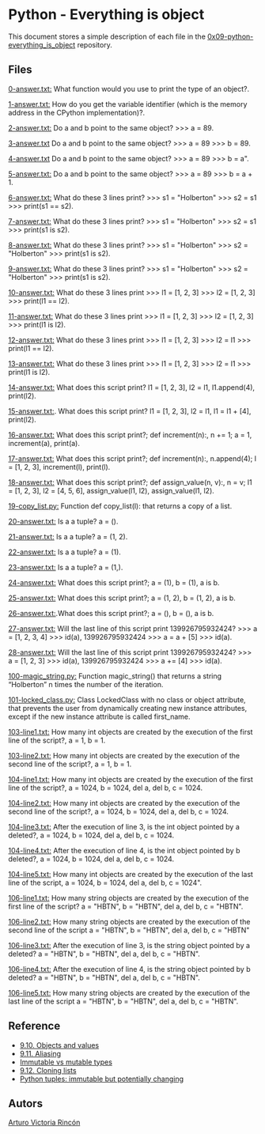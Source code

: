 # Python - Everything is object
This document stores a simple description of each file in the  [0x09-python-everything_is_object](https://github.com/arvicrin/holbertonschool-higher_level_programming/tree/master/0x09-python-everything_is_object "0x09-python-everything_is_object") repository.

## Files
[0-answer.txt:](https://github.com/arvicrin/holbertonschool-higher_level_programming/blob/master/0x09-python-everything_is_object/0-answer.txt "0-answer.txt")
What function would you use to print the type of an object?.

[1-answer.txt:](https://github.com/arvicrin/holbertonschool-higher_level_programming/blob/master/0x09-python-everything_is_object/1-answer.txt "1-answer.txt")
How do you get the variable identifier (which is the memory address in the CPython implementation)?.

[2-answer.txt:](https://github.com/arvicrin/holbertonschool-higher_level_programming/blob/master/0x09-python-everything_is_object/2-answer.txt "2-answer.txt")
Do a and b point to the same object? >>> a = 89.

[3-answer.txt](https://github.com/arvicrin/holbertonschool-higher_level_programming/blob/master/0x09-python-everything_is_object/3-answer.txt "3-answer.txt")
Do a and b point to the same object? >>> a = 89 >>> b = 89.

[4-answer.txt](https://github.com/arvicrin/holbertonschool-higher_level_programming/blob/master/0x09-python-everything_is_object/4-answer.txt "4-answer.txt")
Do a and b point to the same object? >>> a = 89 >>> b = a".

[5-answer.txt:](https://github.com/arvicrin/holbertonschool-higher_level_programming/blob/master/0x09-python-everything_is_object/5-answer.txt "5-answer.txt")
Do a and b point to the same object? >>> a = 89 >>> b = a + 1.

[6-answer.txt:](https://github.com/arvicrin/holbertonschool-higher_level_programming/blob/master/0x09-python-everything_is_object/6-answer.txt "6-answer.txt")
What do these 3 lines print? >>> s1 = "Holberton" >>> s2 = s1 >>> print(s1 == s2).

[7-answer.txt:](https://github.com/arvicrin/holbertonschool-higher_level_programming/blob/master/0x09-python-everything_is_object/7-answer.txt "7-answer.txt")
What do these 3 lines print? >>> s1 = "Holberton" >>> s2 = s1 >>> print(s1 is s2).

[8-answer.txt:](https://github.com/arvicrin/holbertonschool-higher_level_programming/blob/master/0x09-python-everything_is_object/8-answer.txt "8-answer.txt")
What do these 3 lines print? >>> s1 = "Holberton" >>> s2 = "Holberton" >>> print(s1 is s2).

[9-answer.txt:](https://github.com/arvicrin/holbertonschool-higher_level_programming/blob/master/0x09-python-everything_is_object/9-answer.txt "9-answer.txt")
What do these 3 lines print? >>> s1 = "Holberton" >>> s2 = "Holberton" >>> print(s1 is s2).

[10-answer.txt:](https://github.com/arvicrin/holbertonschool-higher_level_programming/blob/master/0x09-python-everything_is_object/10-answer.txt "10-answer.txt")
What do these 3 lines print >>> l1 = [1, 2, 3] >>> l2 = [1, 2, 3]  >>> print(l1 == l2).

[11-answer.txt:](https://github.com/arvicrin/holbertonschool-higher_level_programming/blob/master/0x09-python-everything_is_object/11-answer.txt "11-answer.txt")
What do these 3 lines print >>> l1 = [1, 2, 3] >>> l2 = [1, 2, 3]  >>> print(l1 is l2).

[12-answer.txt:](https://github.com/arvicrin/holbertonschool-higher_level_programming/blob/master/0x09-python-everything_is_object/12-answer.txt "12-answer.txt")
What do these 3 lines print >>> l1 = [1, 2, 3] >>> l2 = l1  >>> print(l1 == l2).

[13-answer.txt:](https://github.com/arvicrin/holbertonschool-higher_level_programming/blob/master/0x09-python-everything_is_object/13-answer.txt "13-answer.txt")
What do these 3 lines print >>> l1 = [1, 2, 3] >>> l2 = l1  >>> print(l1 is l2).

[14-answer.txt:](https://github.com/arvicrin/holbertonschool-higher_level_programming/blob/master/0x09-python-everything_is_object/14-answer.txt "14-answer.txt")
What does this script print? l1 = [1, 2, 3], l2 = l1, l1.append(4), print(l2).

[15-answer.txt:](https://github.com/arvicrin/holbertonschool-higher_level_programming/blob/master/0x09-python-everything_is_object/15-answer.txt "15-answer.txt").
What does this script print? l1 = [1, 2, 3], l2 = l1, l1 = l1 + [4], print(l2).

[16-answer.txt:](https://github.com/arvicrin/holbertonschool-higher_level_programming/blob/master/0x09-python-everything_is_object/16-answer.txt "16-answer.txt")
What does this script print?; def increment(n):, n += 1; a = 1, increment(a), print(a).

[17-answer.txt:](https://github.com/arvicrin/holbertonschool-higher_level_programming/blob/master/0x09-python-everything_is_object/17-answer.txt "17-answer.txt")
What does this script print?; def increment(n):, n.append(4); l = [1, 2, 3], increment(l), print(l).

[18-answer.txt:](https://github.com/arvicrin/holbertonschool-higher_level_programming/blob/master/0x09-python-everything_is_object/18-answer.txt "18-answer.txt")
What does this script print?; def assign_value(n, v):, n = v; l1 = [1, 2, 3], l2 = [4, 5, 6], assign_value(l1, l2), assign_value(l1, l2).

[19-copy_list.py:](https://github.com/arvicrin/holbertonschool-higher_level_programming/blob/master/0x09-python-everything_is_object/19-copy_list.py "19-copy_list.py")
Function def copy_list(l): that returns a copy of a list.

[20-answer.txt:](https://github.com/arvicrin/holbertonschool-higher_level_programming/blob/master/0x09-python-everything_is_object/20-answer.txt "20-answer.txt")
Is a a tuple? a = ().

[21-answer.txt:](https://github.com/arvicrin/holbertonschool-higher_level_programming/blob/master/0x09-python-everything_is_object/21-answer.txt "21-answer.txt")
Is a a tuple? a = (1, 2).

[22-answer.txt:](https://github.com/arvicrin/holbertonschool-higher_level_programming/blob/master/0x09-python-everything_is_object/22-answer.txt "22-answer.txt")
Is a a tuple? a = (1).

[23-answer.txt:](https://github.com/arvicrin/holbertonschool-higher_level_programming/blob/master/0x09-python-everything_is_object/23-answer.txt "23-answer.txt")
Is a a tuple? a = (1,).

[24-answer.txt:](https://github.com/arvicrin/holbertonschool-higher_level_programming/blob/master/0x09-python-everything_is_object/24-answer.txt "24-answer.txt")
What does this script print?; a = (1), b = (1), a is b.

[25-answer.txt:](https://github.com/arvicrin/holbertonschool-higher_level_programming/blob/master/0x09-python-everything_is_object/25-answer.txt "25-answer.txt")
What does this script print?; a = (1, 2), b = (1, 2), a is b.

[26-answer.txt:](https://github.com/arvicrin/holbertonschool-higher_level_programming/blob/master/0x09-python-everything_is_object/26-answer.txt "26-answer.txt").What does this script print?; a = (), b = (), a is b.

[27-answer.txt:](https://github.com/arvicrin/holbertonschool-higher_level_programming/blob/master/0x09-python-everything_is_object/27-answer.txt "27-answer.txt")
Will the last line of this script print 139926795932424? >>> a = [1, 2, 3, 4] >>> id(a), 139926795932424 >>> a = a + [5] >>> id(a).

[28-answer.txt:](https://github.com/arvicrin/holbertonschool-higher_level_programming/blob/master/0x09-python-everything_is_object/28-answer.txt "28-answer.txt")
Will the last line of this script print 139926795932424? >>> a = [1, 2, 3] >>> id(a), 139926795932424 >>> a += [4] >>> id(a).

[100-magic_string.py:](https://github.com/arvicrin/holbertonschool-higher_level_programming/blob/master/0x09-python-everything_is_object/100-magic_string.py "100-magic_string.py")
Function magic_string() that returns a string “Holberton” n times the number of the iteration.

[101-locked_class.py:](https://github.com/arvicrin/holbertonschool-higher_level_programming/blob/master/0x09-python-everything_is_object/101-locked_class.py "101-locked_class.py")
Class LockedClass with no class or object attribute, that prevents the user from dynamically creating new instance attributes, except if the new instance attribute is called first_name.

[103-line1.txt:](https://github.com/arvicrin/holbertonschool-higher_level_programming/blob/master/0x09-python-everything_is_object/103-line1.txt "103-line1.txt")
How many int objects are created by the execution of the first line of the script?, a = 1, b = 1.

[103-line2.txt:](https://github.com/arvicrin/holbertonschool-higher_level_programming/blob/master/0x09-python-everything_is_object/103-line2.txt "103-line2.txt")
How many int objects are created by the execution of the second line of the script?, a = 1, b = 1.

[104-line1.txt:](https://github.com/arvicrin/holbertonschool-higher_level_programming/blob/master/0x09-python-everything_is_object/104-line1.txt "104-line1.txt")
How many int objects are created by the execution of the first line of the script?, a = 1024, b = 1024, del a, del b, c = 1024.

[104-line2.txt:](https://github.com/arvicrin/holbertonschool-higher_level_programming/blob/master/0x09-python-everything_is_object/104-line2.txt "104-line2.txt")
How many int objects are created by the execution of the second line of the script?, a = 1024, b = 1024, del a, del b, c = 1024.

[104-line3.txt:](https://github.com/arvicrin/holbertonschool-higher_level_programming/blob/master/0x09-python-everything_is_object/104-line3.txt "104-line3.txt")
After the execution of line 3, is the int object pointed by a deleted?, a = 1024, b = 1024, del a, del b, c = 1024.

[104-line4.txt:](https://github.com/arvicrin/holbertonschool-higher_level_programming/blob/master/0x09-python-everything_is_object/104-line4.txt "104-line4.txt")
After the execution of line 4, is the int object pointed by b deleted?, a = 1024, b = 1024, del a, del b, c = 1024.

[104-line5.txt:](https://github.com/arvicrin/holbertonschool-higher_level_programming/blob/master/0x09-python-everything_is_object/104-line5.txt "104-line5.txt")
How many int objects are created by the execution of the last line of the script, a = 1024, b = 1024, del a, del b, c = 1024".

[106-line1.txt:](https://github.com/arvicrin/holbertonschool-higher_level_programming/blob/master/0x09-python-everything_is_object/106-line1.txt "106-line1.txt")
How many string objects are created by the execution of the first line of the script? a = "HBTN", b = "HBTN", del a, del b, c = "HBTN".

[106-line2.txt:](https://github.com/arvicrin/holbertonschool-higher_level_programming/blob/master/0x09-python-everything_is_object/106-line2.txt "106-line2.txt")
How many string objects are created by the execution of the second line of the script a = "HBTN", b = "HBTN", del a, del b, c = "HBTN"

[106-line3.txt:](https://github.com/arvicrin/holbertonschool-higher_level_programming/blob/master/0x09-python-everything_is_object/106-line3.txt "106-line3.txt")
After the execution of line 3, is the string object pointed by a deleted? a = "HBTN", b = "HBTN", del a, del b, c = "HBTN".

[106-line4.txt:](https://github.com/arvicrin/holbertonschool-higher_level_programming/blob/master/0x09-python-everything_is_object/106-line4.txt "106-line4.txt")
After the execution of line 4, is the string object pointed by b deleted? a = "HBTN", b = "HBTN", del a, del b, c = "HBTN".

[106-line5.txt:](https://github.com/arvicrin/holbertonschool-higher_level_programming/blob/master/0x09-python-everything_is_object/106-line5.txt "106-line5.txt")
How many string objects are created by the execution of the last line of the script a = "HBTN", b = "HBTN", del a, del b, c = "HBTN".

## Reference 

- [9.10. Objects and values](https://intranet.hbtn.io/rltoken/n1x09X-KJSllpJkJorBw2A "9.10. Objects and values")
- [9.11. Aliasing](https://intranet.hbtn.io/rltoken/3teQMNNfDeyGvCtZfjsf5g "9.11. Aliasing")
- [Immutable vs mutable types](https://intranet.hbtn.io/rltoken/JuPVygeoG27Q_qKxB2lP8g "Immutable vs mutable types")
- [9.12. Cloning lists](https://intranet.hbtn.io/rltoken/-t_1VsmKlgWHszL5y1YiKA "9.12. Cloning lists")
- [Python tuples: immutable but potentially changing](https://intranet.hbtn.io/rltoken/IdBAdTYNLuS3YpRRQIam6Q "Python tuples: immutable but potentially changing")

## Autors
[Arturo Victoria Rincón](https://twitter.com/arvicrin)
